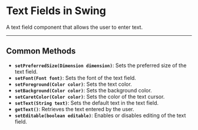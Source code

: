 # Text Fields in Swing

A text field component that allows the user to enter text.

---

## Common Methods

- **`setPreferredSize(Dimension dimension)`**: Sets the preferred size of the text field.
- **`setFont(Font font)`**: Sets the font of the text field.
- **`setForeground(Color color)`**: Sets the text color.
- **`setBackground(Color color)`**: Sets the background color.
- **`setCaretColor(Color color)`**: Sets the color of the text cursor.
- **`setText(String text)`**: Sets the default text in the text field.
- **`getText()`**: Retrieves the text entered by the user.
- **`setEditable(boolean editable)`**: Enables or disables editing of the text field.
